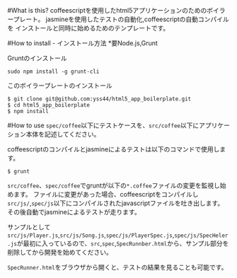 #What is this?
coffeescriptを使用したhtml5アプリケーションのためのボイラープレート。
jasmineを使用したテストの自動化,coffeescriptの自動コンパイルを
インストールと同時に始めるためのテンプレートです。

#How to install - インストール方法
*要Node.js,Grunt

Gruntのインストール

```
sudo npm install -g grunt-cli
```

このボイラープレートのインストール

```
$ git clone git@github.com:yss44/html5_app_boilerplate.git
$ cd html5_app_boilerplate
$ npm install
```

#How to use
`spec/coffee`以下にテストケースを、`src/coffee`以下にアプリケーション本体を記述してください。

coffeescriptのコンパイルとjasmineによるテストは以下のコマンドで使用します。

```
$ grunt
```

`src/coffee`、`spec/coffee`でgruntが以下の`*.coffee`ファイルの変更を監視し始めます。
ファイルに変更があった場合、coffeescriptをコンパイルし`src/js/`,`spec/js`以下にコンパイルされたjavascriptファイルを吐き出します。
その後自動でjasmineによるテストが走ります。

サンプルとして`src/js/Player.js`,`src/js/Song.js`,`spec/js/PlayerSpec.js`,`spec/js/SpecHeler.js`が最初に入っているので、`src`,`spec`,`SpecRunnber.html`から、サンプル部分を削除してから開発を始めてください。

`SpecRunner.html`をブラウザから開くと、テストの結果を見ることも可能です。
